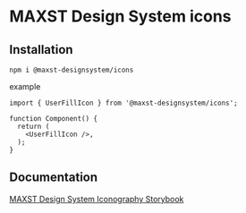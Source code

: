 # MAXST Design System icons

## Installation

```
npm i @maxst-designsystem/icons
```

example

```react
import { UserFillIcon } from '@maxst-designsystem/icons';

function Component() {
  return (
    <UserFillIcon />,
  );
}
```

## Documentation

[MAXST Design System Iconography Storybook](https://mds-polygon.maxst.com/?path=/docs/system-iconography--docs)
